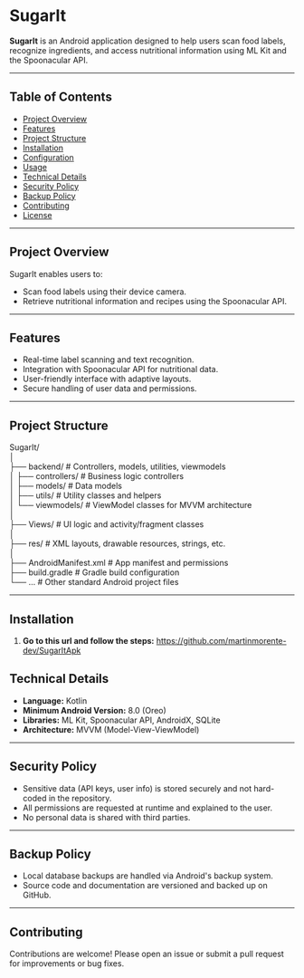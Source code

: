 # SugarIt

**SugarIt** is an Android application designed to help users scan food labels, recognize ingredients, and access nutritional information using ML Kit and the Spoonacular API.

---

## Table of Contents

- [Project Overview](#project-overview)
- [Features](#features)
- [Project Structure](#project-structure)
- [Installation](#installation)
- [Configuration](#configuration)
- [Usage](#usage)
- [Technical Details](#technical-details)
- [Security Policy](#security-policy)
- [Backup Policy](#backup-policy)
- [Contributing](#contributing)
- [License](#license)

---

## Project Overview

SugarIt enables users to:
- Scan food labels using their device camera.
- Retrieve nutritional information and recipes using the Spoonacular API.
---

## Features

- Real-time label scanning and text recognition.
- Integration with Spoonacular API for nutritional data.
- User-friendly interface with adaptive layouts.
- Secure handling of user data and permissions.

---

## Project Structure

SugarIt/<br>
│<br>
├── backend/ # Controllers, models, utilities, viewmodels<br>
│ ├── controllers/ # Business logic controllers<br>
│ ├── models/ # Data models<br>
│ ├── utils/ # Utility classes and helpers<br>
│ └── viewmodels/ # ViewModel classes for MVVM architecture<br>
│<br>
├── Views/ # UI logic and activity/fragment classes<br>
│<br>
├── res/ # XML layouts, drawable resources, strings, etc.<br>
│<br>
├── AndroidManifest.xml # App manifest and permissions<br>
├── build.gradle # Gradle build configuration<br>
└── ... # Other standard Android project files<br>


---

## Installation

1. **Go to this url and follow the steps:**
https://github.com/martinmorente-dev/SugarItApk



## Technical Details

- **Language:** Kotlin
- **Minimum Android Version:** 8.0 (Oreo)
- **Libraries:** ML Kit, Spoonacular API, AndroidX, SQLite
- **Architecture:** MVVM (Model-View-ViewModel)

---

## Security Policy

- Sensitive data (API keys, user info) is stored securely and not hard-coded in the repository.
- All permissions are requested at runtime and explained to the user.
- No personal data is shared with third parties.

---

## Backup Policy

- Local database backups are handled via Android's backup system.
- Source code and documentation are versioned and backed up on GitHub.

---

## Contributing

Contributions are welcome! Please open an issue or submit a pull request for improvements or bug fixes.
